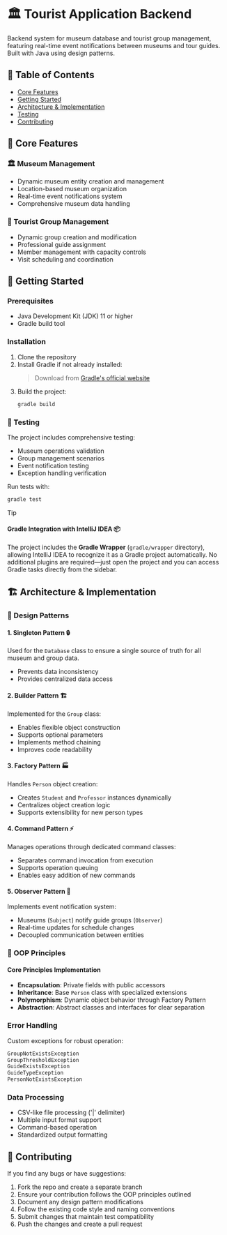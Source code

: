 # 🏛️ Tourist Application Backend

Backend system for museum database and tourist group management, featuring real-time event notifications between museums and tour guides. Built with Java using design patterns.

## 📑 Table of Contents
- [Core Features](#core-features)
- [Getting Started](#getting-started)
- [Architecture & Implementation](#architecture--implementation)
- [Testing](#testing)
- [Contributing](#contributing)

## 🎯 Core Features

### 🏛️ Museum Management
- Dynamic museum entity creation and management
- Location-based museum organization
- Real-time event notifications system
- Comprehensive museum data handling

### 👥 Tourist Group Management
- Dynamic group creation and modification
- Professional guide assignment
- Member management with capacity controls
- Visit scheduling and coordination

## 🚀 Getting Started

### Prerequisites
- Java Development Kit (JDK) 11 or higher
- Gradle build tool

### Installation
1. Clone the repository
2. Install Gradle if not already installed:
   > Download from [Gradle's official website](https://gradle.org/install/)
3. Build the project:
   ```bash
   gradle build
   ```

### 📝 Testing
The project includes comprehensive testing:
- Museum operations validation
- Group management scenarios
- Event notification testing
- Exception handling verification

Run tests with:
```bash
gradle test
```

> [!TIP]  
> #### Gradle Integration with IntelliJ IDEA 📦  
> The project includes the **Gradle Wrapper** (`gradle/wrapper` directory), allowing IntelliJ IDEA to recognize it as a Gradle project automatically. No additional plugins are required—just open the project and you can access Gradle tasks directly from the sidebar.

## 🏗️ Architecture & Implementation

### 🎨 Design Patterns

#### 1. Singleton Pattern 🔒
Used for the `Database` class to ensure a single source of truth for all museum and group data.
- Prevents data inconsistency
- Provides centralized data access

#### 2. Builder Pattern 🏗️
Implemented for the `Group` class:
- Enables flexible object construction
- Supports optional parameters
- Implements method chaining
- Improves code readability

#### 3. Factory Pattern 🏭
Handles `Person` object creation:
- Creates `Student` and `Professor` instances dynamically
- Centralizes object creation logic
- Supports extensibility for new person types

#### 4. Command Pattern ⚡
Manages operations through dedicated command classes:
- Separates command invocation from execution
- Supports operation queuing
- Enables easy addition of new commands

#### 5. Observer Pattern 👀
Implements event notification system:
- Museums (`Subject`) notify guide groups (`Observer`)
- Real-time updates for schedule changes
- Decoupled communication between entities

### 🧱 OOP Principles

#### Core Principles Implementation
- **Encapsulation**: Private fields with public accessors
- **Inheritance**: Base `Person` class with specialized extensions
- **Polymorphism**: Dynamic object behavior through Factory Pattern
- **Abstraction**: Abstract classes and interfaces for clear separation

### Error Handling
Custom exceptions for robust operation:
```java
GroupNotExistsException
GroupThresholdException
GuideExistsException
GuideTypeException
PersonNotExistsException
```

### Data Processing
- CSV-like file processing ('|' delimiter)
- Multiple input format support
- Command-based operation
- Standardized output formatting

## 🤝 Contributing
If you find any bugs or have suggestions:

1. Fork the repo and create a separate branch
2. Ensure your contribution follows the OOP principles outlined
3. Document any design pattern modifications
4. Follow the existing code style and naming conventions
5. Submit changes that maintain test compatibility
6. Push the changes and create a pull request
